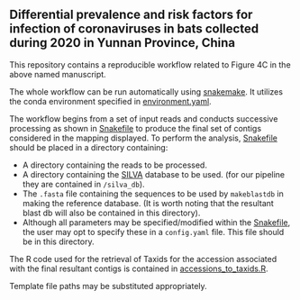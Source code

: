 ## Differential prevalence and risk factors for infection of coronaviruses in bats collected during 2020 in Yunnan Province, China

This repository contains a reproducible workflow related to Figure 4C in the above named manuscript.

The whole workflow can be run automatically using [snakemake](https://snakemake.readthedocs.io/en/stable/). It utilizes the conda environment specified in [environment.yaml](environment.yaml).

The workflow begins from a set of input reads and conducts successive processing as shown in [Snakefile](Snakefile) to produce the final set of contigs considered in the mapping displayed.
To perform the analysis, [Snakefile](Snakefile) should be placed in a directory containing:

- A directory containing the reads to be processed.
- A directory containing the [SILVA](https://www.arb-silva.de/) database to be used. (for our pipeline they are contained in `/silva_db`).
- The `.fasta` file containing the sequences to be used by `makeblastdb` in making the reference database. (It is worth noting that the resultant blast db will also be contained in this directory).
- Although all parameters may be specified/modified within the [Snakefile](Snakefile), the user may opt to specify these in a `config.yaml` file. This file should be in this directory.


The R code used for the retrieval of Taxids for the accession associated with the final resultant contigs is contained in [accessions_to_taxids.R](accessions_to_taxids.R).

Template file paths may be substituted appropriately.
